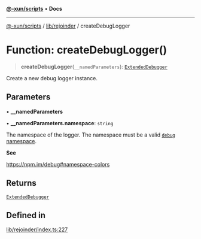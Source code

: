 [**@-xun/scripts**](../../../README.md) • **Docs**

***

[@-xun/scripts](../../../README.md) / [lib/rejoinder](../README.md) / createDebugLogger

# Function: createDebugLogger()

> **createDebugLogger**(`__namedParameters`): [`ExtendedDebugger`](../../debug-extended/interfaces/ExtendedDebugger.md)

Create a new debug logger instance.

## Parameters

• **\_\_namedParameters**

• **\_\_namedParameters.namespace**: `string`

The namespace of the logger. The namespace must be a valid [`debug`
namespace](https://npm.im/debug#namespace-colors).

**See**

https://npm.im/debug#namespace-colors

## Returns

[`ExtendedDebugger`](../../debug-extended/interfaces/ExtendedDebugger.md)

## Defined in

[lib/rejoinder/index.ts:227](https://github.com/Xunnamius/xscripts/blob/98c638c52caf3664112e7ea66eccd36ad205df77/lib/rejoinder/index.ts#L227)
